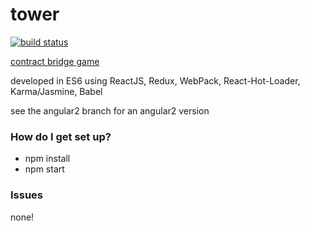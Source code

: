 # tower #

[![build status](https://img.shields.io/travis/frankwallis/tower/master.svg?style=flat-square)](https://travis-ci.org/frankwallis/tower)

[contract bridge game](http://frankwallis.github.io/tower/)

developed in ES6 using ReactJS, Redux, WebPack, React-Hot-Loader, Karma/Jasmine, Babel

see the angular2 branch for an angular2 version

### How do I get set up? ###

* npm install
* npm start

### Issues

none!
